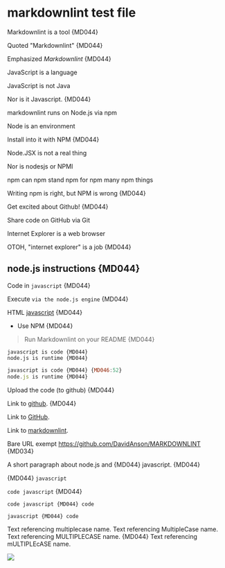 # markdownlint test file

Markdownlint is a tool {MD044}

Quoted "Markdownlint" {MD044}

Emphasized *Markdownlint* {MD044}

JavaScript is a language

JavaScript is not Java

Nor is it Javascript. {MD044}

markdownlint runs on Node.js via npm

Node is an environment

Install into it with NPM {MD044}

Node.JSX is not a real thing

Nor is nodesjs or NPMI

npm can npm stand npm for npm many npm things

Writing npm is right, but NPM is wrong {MD044}

Get excited about Github! {MD044}

Share code on GitHub via Git

Internet Explorer is a web browser

OTOH, "internet explorer" is a job {MD044}

## node.js instructions {MD044}

Code in `javascript` {MD044}

Execute `via the node.js engine` {MD044}

HTML <u>javascript</u> {MD044}

* Use NPM {MD044}

> Run Markdownlint on your README {MD044}

    javascript is code {MD044}
    node.js is runtime {MD044}

```js
javascript is code {MD044} {MD046:52}
node.js is runtime {MD044}
```

Upload the code (to github) {MD044}

Link to [github](https://github.com/). {MD044}

Link to [GitHub](https://github.com/).

Link to [markdownlint](https://github.com/DavidAnson/MARKDOWNLINT).

Bare URL exempt https://github.com/DavidAnson/MARKDOWNLINT {MD034}

A short paragraph
about node.js and {MD044}
javascript. {MD044}

{MD044} `javascript`

`code
javascript` {MD044}

`code
javascript {MD044}
code`

`javascript {MD044}
code`

Text referencing multiplecase name.
Text referencing MultipleCase name.
Text referencing MULTIPLECASE name. {MD044}
Text referencing mULTIPLEcASE name.

<img src="img/javascript/image.png" error="{MD044}">

<script type="text/javascript">
{MD044:90}
javascript {MD044}
</script>

<a error="{MD044}" id="javascript"/>
